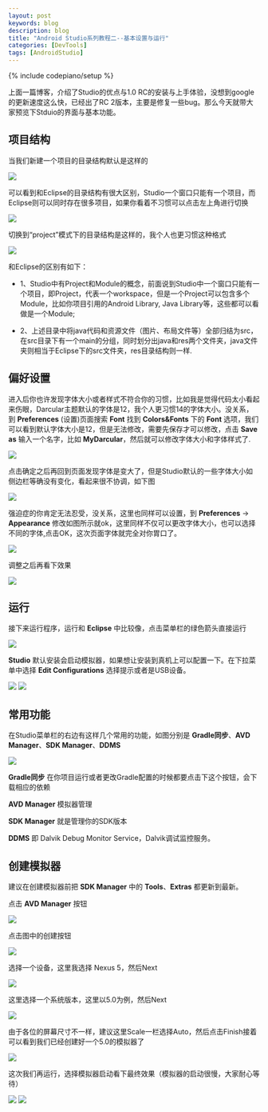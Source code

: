 ```yaml
---
layout: post
keywords: blog
description: blog
title: "Android Studio系列教程二--基本设置与运行"
categories: [DevTools]
tags: [AndroidStudio]
---
```

{% include codepiano/setup %}

上面一篇博客，介绍了Studio的优点与1.0 RC的安装与上手体验，没想到google的更新速度这么快，已经出了RC 2版本，主要是修复一些bug。那么今天就带大家预览下Stduio的界面与基本功能。

## 项目结构

当我们新建一个项目的目录结构默认是这样的

<img src="/image/summary1.png" />

可以看到和Eclipse的目录结构有很大区别，Studio一个窗口只能有一个项目，而Eclipse则可以同时存在很多项目，如果你看着不习惯可以点击左上角进行切换

<img src="/image/summary2.png" />

切换到“project”模式下的目录结构是这样的，我个人也更习惯这种格式

<img src="/image/summary3.png" />

和Eclipse的区别有如下：

* 1、Studio中有Project和Module的概念，前面说到Studio中一个窗口只能有一个项目，即Project，代表一个workspace，但是一个Project可以包含多个Module，比如你项目引用的Android Library, Java Library等，这些都可以看做是一个Module;

* 2、上述目录中将java代码和资源文件（图片、布局文件等）全部归结为src，在src目录下有一个main的分组，同时划分出java和res两个文件夹，java文件夹则相当于Eclipse下的src文件夹，res目录结构则一样.

## 偏好设置

进入后你也许发现字体大小或者样式不符合你的习惯，比如我是觉得代码太小看起来伤眼，Darcular主题默认的字体是12，我个人更习惯14的字体大小。没关系，到 **Preferences** (设置)页面搜索 **Font** 找到 **Colors&Fonts** 下的 **Font** 选项，我们可以看到默认字体大小是12，但是无法修改，需要先保存才可以修改，点击 **Save as** 输入一个名字，比如 **MyDarcular**，然后就可以修改字体大小和字体样式了.

<img src="/image/preference_font1.png" />

点击确定之后再回到页面发现字体是变大了，但是Studio默认的一些字体大小如侧边栏等确没有变化，看起来很不协调，如下图

<img src="/image/preference_font2.png" />

强迫症的你肯定无法忍受，没关系，这里也同样可以设置，到 **Preferences** -> **Appearance** 修改如图所示就ok，这里同样不仅可以更改字体大小，也可以选择不同的字体,点击OK，这次页面字体就完全对你胃口了。

<img src="/image/preference_font3.png" />

调整之后再看下效果

<img src="/image/preference_font4.png" />

## 运行

接下来运行程序，运行和 **Eclipse** 中比较像，点击菜单栏的绿色箭头直接运行

<img src="/image/menu1.png" />

**Studio** 默认安装会启动模拟器，如果想让安装到真机上可以配置一下。在下拉菜单中选择 **Edit Configurations** 选择提示或者是USB设备。

<img src="/image/menu2.png" />

<img src="/image/menu3.png" />

## 常用功能

在Studio菜单栏的右边有这样几个常用的功能，如图分别是 **Gradle同步**、**AVD Manager**、**SDK Manager**、**DDMS**

<img src="/image/menu4.png" />

**Gradle同步** 在你项目运行或者更改Gradle配置的时候都要点击下这个按钮，会下载相应的依赖

**AVD Manager** 模拟器管理

**SDK Manager** 就是管理你的SDK版本

**DDMS** 即 Dalvik Debug Monitor Service，Dalvik调试监控服务。

## 创建模拟器

建议在创建模拟器前把 **SDK Manager** 中的 **Tools**、**Extras** 都更新到最新。

点击 **AVD Manager** 按钮

<img src="/image/avd1.png" />

点击图中的创建按钮

<img src="/image/avd2.png" />

选择一个设备，这里我选择 Nexus 5，然后Next

<img src="/image/avd3.png" />

这里选择一个系统版本，这里以5.0为例，然后Next

<img src="/image/avd4.png" />

由于各位的屏幕尺寸不一样，建议这里Scale一栏选择Auto，然后点击Finish接着可以看到我们已经创建好一个5.0的模拟器了

<img src="/image/avd5.png" />

这次我们再运行，选择模拟器启动看下最终效果（模拟器的启动很慢，大家耐心等待）

<img src="/image/select_avd.png" />

<img src="/image/avd6.png" />

